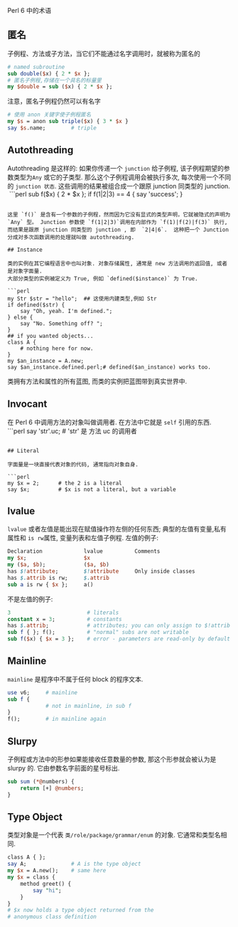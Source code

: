 
Perl 6 中的术语

## 匿名

子例程、方法或子方法，当它们不能通过名字调用时，就被称为匿名的
```perl
# named subroutine
sub double($x) { 2 * $x };
# 匿名子例程,存储在一个具名的标量里
my $double = sub ($x) { 2 * $x };
```
注意，匿名子例程仍然可以有名字
```perl
# 使用 anon 关键字使子例程匿名
my $s = anon sub triple($x) { 3 * $x }
say $s.name;        # triple
```


## Autothreading

​Autothreading 是这样的: 如果你传递一个 `junction` 给子例程, 该子例程期望的参数类型为`Any` 或它的子类型. 那么这个子例程调用会被执行多次, 每次使用一个不同的 `junction 状态`. 这些调用的结果被组合成一个跟原 junction 同类型的 junction. 
​
​```perl
sub f($x) { 2 * $x };
if f(1|2|3) == 4 {
    say 'success';
}
```

这里 `f()` 是含有一个参数的子例程，然而因为它没有显式的类型声明，它就被隐式的声明为 `Any` 型。 Junction 参数使 `f(1|2|3)`调用在内部作为 `f(1)|f(2)|f(3)` 执行,而结果是跟原 junction 同类型的 junction , 即  `2|4|6`.  这种把一个 Junction 分成对多次函数调用的处理就叫做 autothreading.

## Instance

类的实例在其它编程语言中也叫对象. 对象存储属性, 通常是 new 方法调用的返回值, 或者是对象字面量.
大部分类型的实例被定义为 True, 例如 `defined($instance)` 为 True.

```perl
my Str $str = "hello";  ## 这使用内建类型,例如 Str
if defined($str) {
    say "Oh, yeah. I'm defined.";
} else {
    say "No. Something off? ";
}
## if you wanted objects...
class A {
    # nothing here for now.
}
my $an_instance = A.new;
say $an_instance.defined.perl;# defined($an_instance) works too.
```

类拥有方法和属性的所有蓝图, 而类的实例把蓝图带到真实世界中.

## Invocant

​在 Perl 6 中调用方法的对象叫做调用者. 在方法中它就是 `self` 引用的东西.
​
​```perl
say 'str'.uc;   # 'str' 是 方法 uc 的调用者
```

## Literal

字面量是一块直接代表对象的代码, 通常指向对象自身.

```perl
my $x = 2;      # the 2 is a literal
say $x;         # $x is not a literal, but a variable
```

## lvalue

 `lvalue` 或者左值是能出现在赋值操作符左侧的任何东西; 典型的左值有变量,私有属性和 `is rw`属性, 变量列表和左值子例程.
左值的例子:

```perl
Declaration             lvalue          Comments
my $x;                  $x
my ($a, $b);            ($a, $b)
has $!attribute;        $!attribute     Only inside classes
has $.attrib is rw;     $.attrib
sub a is rw { $x };     a()
```

不是左值的例子:

```perl
3                        # literals
constant x = 3;          # constants
has $.attrib;            # attributes; you can only assign to $!attrib
sub f { }; f();          # "normal" subs are not writable
sub f($x) { $x = 3 };    # error - parameters are read-only by default
```

## Mainline

`mainline` 是程序中不属于任何 block 的程序文本.

```perl
use v6;     # mainline
sub f {
            # not in mainline, in sub f
}
f();        # in mainline again
```

## Slurpy

子例程或方法中的形参如果能接收任意数量的参数, 那这个形参就会被认为是 slurpy 的. 它由参数名字前面的星号标出.

```perl
sub sum (*@numbers) {
    return [+] @numbers;
}
```

## Type Object

类型对象是一个代表 `类/role/package/grammar/enum` 的对象. 它通常和类型名相同.

```perl
class A { };
say A;              # A is the type object
my $x = A.new();    # same here
my $x = class {
    method greet() {
        say "hi";
    }
}
# $x now holds a type object returned from the
# anonymous class definition
```



